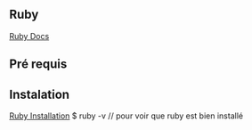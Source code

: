 ## Ruby

[Ruby Docs](https://ruby-doc.org/)

## Pré requis

## Instalation

  [Ruby Installation](https://rubyinstaller.org/downloads/)
  $ ruby -v // pour voir que ruby est bien installé
